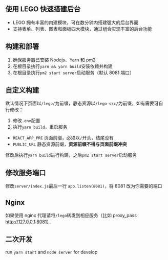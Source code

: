 ## 使用 LEGO 快速搭建后台

- LEGO 拥有丰富的内建模块，可在数分钟内搭建强大的后台界面
- 支持表单、列表、图表和面板四大模块，通过组合实现丰富的后台功能

## 构建和部署

1. 确保服务器已安装 Nodejs、Yarn 和 pm2
2. 在根目录执行`yarn && yarn build`安装依赖并构建
3. 在根目录执行`pm2 start server`启动服务（默认 8081 端口）

## 自定义构建

默认情况下页面以`/lego/`为前缀，静态资源以`/lego-src/`为前缀，如有需要可自行修改：

1. 修改`.env`配置
2. 执行`yarn build`，重启服务

- `REACT_APP_PRE` 页面前缀，必须以`/`开头，结尾没有
- `PUBLIC_URL` 静态资源前缀，**资源前缀不得与页面前缀冲突**

修改后执行`yarn build`进行构建，之后`pm2 start server`启动服务

## 修改服务端口

修改`server/index.js`最后一行 `app.listen(8081)`，将 8081 改为你需要的端口

## Nginx

如果使用 nginx 代理请将`/lego`转发到相应服务（比如 proxy_pass http://127.0.0.1:8081）

## 二次开发

run `yarn start` and `node server` for develop
